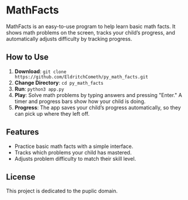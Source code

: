 # MathFacts

MathFacts is an easy-to-use program to help learn basic math facts. It shows math problems on the screen, tracks your child’s progress, and automatically adjusts difficulty by tracking progress.

## How to Use

1. **Download**: `git clone https://github.com/EldritchCometh/py_math_facts.git`
2. **Change Directory**: `cd py_math_facts`
2. **Run**: `python3 app.py`
3. **Play**: Solve math problems by typing answers and pressing "Enter." A timer and progress bars show how your child is doing.
4. **Progress**: The app saves your child’s progress automatically, so they can pick up where they left off.

## Features

- Practice basic math facts with a simple interface.
- Tracks which problems your child has mastered.
- Adjusts problem difficulty to match their skill level.

## License

This project is dedicated to the puplic domain.
